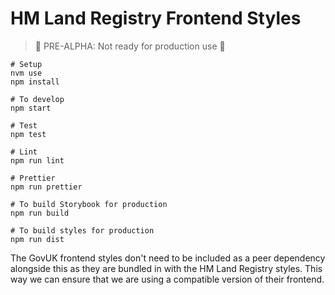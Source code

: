 # HM Land Registry Frontend Styles

> 🛑 PRE-ALPHA: Not ready for production use 🛑

```
# Setup
nvm use
npm install

# To develop
npm start

# Test
npm test

# Lint
npm run lint

# Prettier
npm run prettier

# To build Storybook for production
npm run build

# To build styles for production
npm run dist
```

The GovUK frontend styles don't need to be included as a peer dependency alongside this as they are bundled in with the HM Land Registry styles. This way we can ensure that we are using a compatible version of their frontend.
